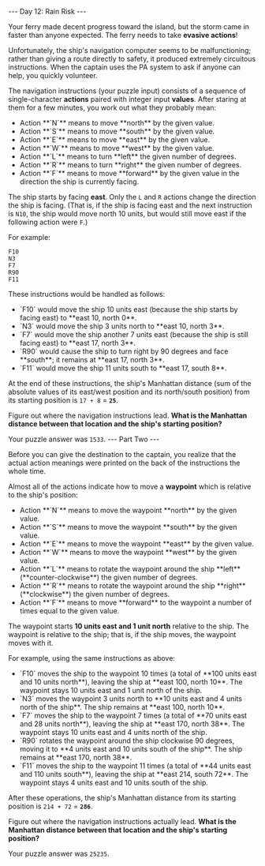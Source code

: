 --- Day 12: Rain Risk ---

Your ferry made decent progress toward the island, but the storm came in <span title="At least it wasn't a Category Six!">faster than anyone expected</span>. The ferry needs to take **evasive actions**!


Unfortunately, the ship's navigation computer seems to be malfunctioning; rather than giving a route directly to safety, it produced extremely circuitous instructions. When the captain uses the PA system to ask if anyone can help, you quickly volunteer.


The navigation instructions (your puzzle input) consists of a sequence of single-character **actions** paired with integer input **values**. After staring at them for a few minutes, you work out what they probably mean:

<ul>
<li>Action **`N`** means to move **north** by the given value.</li>
<li>Action **`S`** means to move **south** by the given value.</li>
<li>Action **`E`** means to move **east** by the given value.</li>
<li>Action **`W`** means to move **west** by the given value.</li>
<li>Action **`L`** means to turn **left** the given number of degrees.</li>
<li>Action **`R`** means to turn **right** the given number of degrees.</li>
<li>Action **`F`** means to move **forward** by the given value in the direction the ship is currently facing.</li>
</ul>

The ship starts by facing **east**. Only the `L` and `R` actions change the direction the ship is facing. (That is, if the ship is facing east and the next instruction is `N10`, the ship would move north 10 units, but would still move east if the following action were `F`.)


For example:

```
F10
N3
F7
R90
F11
```

These instructions would be handled as follows:

<ul>
<li>`F10` would move the ship 10 units east (because the ship starts by facing east) to **east 10, north 0**.</li>
<li>`N3` would move the ship 3 units north to **east 10, north 3**.</li>
<li>`F7` would move the ship another 7 units east (because the ship is still facing east) to **east 17, north 3**.</li>
<li>`R90` would cause the ship to turn right by 90 degrees and face **south**; it remains at **east 17, north 3**.</li>
<li>`F11` would move the ship 11 units south to **east 17, south 8**.</li>
</ul>

At the end of these instructions, the ship's Manhattan distance (sum of the absolute values of its east/west position and its north/south position) from its starting position is `17 + 8` = **`25`**.


Figure out where the navigation instructions lead. **What is the Manhattan distance between that location and the ship's starting position?**



Your puzzle answer was `1533`.
--- Part Two ---

Before you can give the destination to the captain, you realize that the actual action meanings were printed on the back of the instructions the whole time.


Almost all of the actions indicate how to move a **waypoint** which is relative to the ship's position:

<ul>
<li>Action **`N`** means to move the waypoint **north** by the given value.</li>
<li>Action **`S`** means to move the waypoint **south** by the given value.</li>
<li>Action **`E`** means to move the waypoint **east** by the given value.</li>
<li>Action **`W`** means to move the waypoint **west** by the given value.</li>
<li>Action **`L`** means to rotate the waypoint around the ship **left** (**counter-clockwise**) the given number of degrees.</li>
<li>Action **`R`** means to rotate the waypoint around the ship **right** (**clockwise**) the given number of degrees.</li>
<li>Action **`F`** means to move **forward** to the waypoint a number of times equal to the given value.</li>
</ul>

The waypoint starts **10 units east and 1 unit north** relative to the ship. The waypoint is relative to the ship; that is, if the ship moves, the waypoint moves with it.


For example, using the same instructions as above:

<ul>
<li>`F10` moves the ship to the waypoint 10 times (a total of **100 units east and 10 units north**), leaving the ship at **east 100, north 10**. The waypoint stays 10 units east and 1 unit north of the ship.</li>
<li>`N3` moves the waypoint 3 units north to **10 units east and 4 units north of the ship**. The ship remains at **east 100, north 10**.</li>
<li>`F7` moves the ship to the waypoint 7 times (a total of **70 units east and 28 units north**), leaving the ship at **east 170, north 38**. The waypoint stays 10 units east and 4 units north of the ship.</li>
<li>`R90` rotates the waypoint around the ship clockwise 90 degrees, moving it to **4 units east and 10 units south of the ship**. The ship remains at **east 170, north 38**.</li>
<li>`F11` moves the ship to the waypoint 11 times (a total of **44 units east and 110 units south**), leaving the ship at **east 214, south 72**. The waypoint stays 4 units east and 10 units south of the ship.</li>
</ul>

After these operations, the ship's Manhattan distance from its starting position is `214 + 72` = **`286`**.


Figure out where the navigation instructions actually lead. **What is the Manhattan distance between that location and the ship's starting position?**



Your puzzle answer was `25235`.